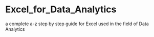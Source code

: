 # Excel_for_Data_Analytics
a complete a-z step by step guide for Excel used in the field of Data Analytics
